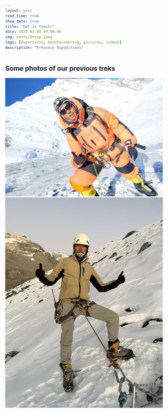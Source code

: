 ```yaml
---
layout: post
read_time: true
show_date: true
title: "Get in touch!"
date: 2025-01-09 00:00:00
img: posts/Group.jpeg
tags: [experience, mountaineering, pictures, videos]
description: "Previous Expeditions"
---
```


## Some photos of our previous treks

<img src="/assets/img/posts/Standing_snow.jpeg" alt="Standing Snow">
<img src="/assets/img/posts/Overcast_snow.jpeg" alt="Overcast Snow">